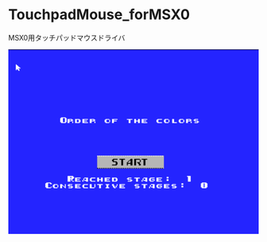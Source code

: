 # TouchpadMouse_forMSX0
MSX0用タッチパッドマウスドライバ  


[![サンプルプレーWebMSX版](https://github.com/IKATEN-X/TouchpadMouse_forMSX0/blob/main/ScreenShot.png?raw=true)](https://webmsx.org/?MACHINE=MSX2J&DISK=https://github.com/IKATEN-X/TouchpadMouse_forMSX0/raw/main/OOTC_pen.dsk&MOUSE_MODE=0)
